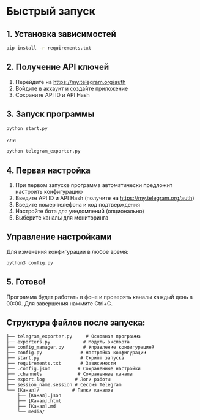 # Быстрый запуск

## 1. Установка зависимостей
```bash
pip install -r requirements.txt
```

## 2. Получение API ключей
1. Перейдите на https://my.telegram.org/auth
2. Войдите в аккаунт и создайте приложение
3. Сохраните API ID и API Hash

## 3. Запуск программы
```bash
python start.py
```
или
```bash
python telegram_exporter.py
```

## 4. Первая настройка
1. При первом запуске программа автоматически предложит настроить конфигурацию
2. Введите API ID и API Hash (получите на https://my.telegram.org/auth)
3. Введите номер телефона и код подтверждения
4. Настройте бота для уведомлений (опционально)
5. Выберите каналы для мониторинга

## Управление настройками
Для изменения конфигурации в любое время:
```bash
python3 config.py
```

## 5. Готово!
Программа будет работать в фоне и проверять каналы каждый день в 00:00.
Для завершения нажмите Ctrl+C.

## Структура файлов после запуска:
```
├── telegram_exporter.py     # Основная программа
├── exporters.py            # Модуль экспорта
├── config_manager.py       # Управление конфигурацией
├── config.py              # Настройка конфигурации
├── start.py               # Скрипт запуска
├── requirements.txt       # Зависимости
├── .config.json          # Сохраненные настройки
├── .channels             # Сохраненные каналы
├── export.log           # Логи работы
├── session_name.session # Сессия Telegram
└── [Канал]/            # Папки каналов
    ├── [Канал].json
    ├── [Канал].html
    ├── [Канал].md
    └── media/
```